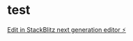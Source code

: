 # test

[Edit in StackBlitz next generation editor ⚡️](https://stackblitz.com/~/github.com/juliangoldieseo/test)
